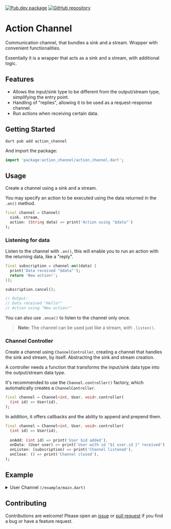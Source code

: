 [![Pub.dev package](https://img.shields.io/badge/pub.dev-action__channel-blue)](https://pub.dev/packages/action_channel)
[![GitHub repository](https://img.shields.io/badge/GitHub-ActionChannel--dart-blue?logo=github)](https://github.com/DrafaKiller/ActionChannel-dart)

# Action Channel

Communication channel, that bundles a sink and a stream. Wrapper with convenient functionalities.

Essentially it is a wrapper that acts as a sink and a stream, with additional logic.

## Features

- Allows the input/sink type to be different from the output/stream type, simplifying the entry point.
- Handling of "replies", allowing it to be used as a request-response channel.
- Run actions when receiving certain data.

## Getting Started 

```
dart pub add action_channel
```

And import the package:

```dart
import 'package:action_channel/action_channel.dart';
```

## Usage

Create a channel using a sink and a stream.

You may specify an action to be executed using the data returned in the `.on()` method.

```dart
final channel = Channel(
  sink, stream,
  action: (String data) => print('Action using "$data"')
);
```

### Listening for data

Listen to the channel with `.on()`, this will enable you to run an action with the returning data, like a "reply".

```dart
final subscription = channel.on((data) {
  print('Data received "$data"');
  return 'New action!';
});

subscription.cancel();

// Output:
// Data received "Hello!"
// Action using "New action!"
```

You can also use `.once()` to listen to the channel only once.

> **Note:** 
> The channel can be used just like a stream, with `.listen()`.

### Channel Controller

Create a channel using `ChannelController`, creating a channel that handles the sink and stream, by itself.
Abstracting the sink and stream creation.

A controller needs a function that transforms the input/sink data type into the output/stream data type.

It's recommended to use the `Channel.controller()` factory, which automatically creates a `ChannelController`.

```dart
final channel = Channel<int, User, void>.controller(
  (int id) => User(id),
);
```

In addition, it offers callbacks and the ability to append and prepend them.

```dart
final channel = Channel<int, User, void>.controller(
  (int id) => User(id),
  
  onAdd: (int id) => print('User $id added'),
  onData: (User user) => print('User with id "${ user.id }" received'),
  onListen: (subscription) => print('Channel listened'),
  onClose: () => print('Channel closed'),
);
```

## Example

<details>
  <summary>User Channel <code>(/example/main.dart)</code></summary>
    
  ```dart
  import 'package:action_channel/action_channel.dart'; 

  final users = <User>{
    User(1, 'John'),
    User(2, 'Tom', muted: true),
    User(3, 'Alex'),
  };

  void main() {
    final channel = Channel<int, User, String>.controller(
      (id) => users.firstWhere((user) => user.id == id),
      action: (message, user, channel) => user.say(message),
    );

    channel.where((user) => !user.muted).on((user) => 'Hello!');

    channel.once((data) {
      print('First user: ${ data.name }');
      return null;
    });

    channel.add(1);
    channel.add(2);
    channel.add(3);
  }

  /* -= Models =- */

  class User {
    final int id;
    final String name;
    final bool muted;

    User(this.id, this.name, { this.muted = false });

    void say(String message) => print('User $id says "$message"');
  }
  ```
</details>

## Contributing

Contributions are welcome! Please open an [issue](https://github.com/DrafaKiller/ActionChannel-dart/issues) or [pull request](https://github.com/DrafaKiller/ActionChannel-dart/pulls) if you find a bug or have a feature request.
